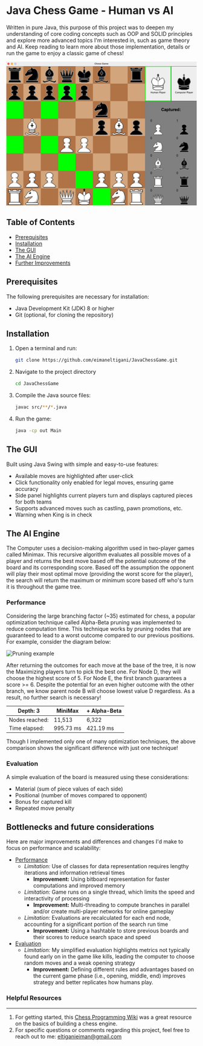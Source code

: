 # Java Chess Game - Human vs AI
Written in pure Java, this purpose of this project was to deepen my understanding of core coding concepts such as OOP and SOLID principles and explore more advanced topics I'm interested in, such as game theory and AI. Keep reading to learn more about those implementation, details or run the game to enjoy a classic game of chess!

![Chess](src/main/res/ChessScreenshot.png)

## Table of Contents
- [Prerequisites](#prerequisites)
- [Installation](#installation)
- [The GUI](#the-gui)
- [The AI Engine](#the-ai-engine)
- [Further Improvements](#further-improvements)

## Prerequisites
The following prerequisites are necessary for installation:

- Java Development Kit (JDK) 8 or higher
- Git (optional, for cloning the repository)

## Installation

1. Open a terminal and run:

   ```bash
   git clone https://github.com/eimaneltigani/JavaChessGame.git
   ```
2. Navigate to the project directory
    ```bash
    cd JavaChessGame
    ```
3. Compile the Java source files:

   ```bash
   javac src/**/*.java
   ```
4. Run the game:
    ```bash
   java -cp out Main
   ```

## The GUI
Built using Java Swing with simple and easy-to-use features:
* Available moves are highlighted after user-click
* Click functionality only enabled for legal moves, ensuring game accuracy
* Side panel highlights current players turn and displays captured pieces for both teams
* Supports advanced moves such as castling, pawn promotions, etc.
* Warning when King is in check

## The AI Engine
The Computer uses a decision-making algorithm used in two-player games called Minimax.
This recursive algorithm evaluates all possible moves of a player and returns the best move based off the potential outcome of the board and its corresponding score. 
Based off the assumption the opponent will play their most optimal move (providing the worst score for the player), the search will return the maximum or minimum score based off who's turn it is throughout the game tree.

### Performance
Considering the large branching factor (~35) estimated for chess, a popular optimization technique called Alpha-Beta pruning was implemented to reduce computation time. This technique works by pruning nodes that are guaranteed to lead to a worst outcome compared to our previous positions.
For example, consider the diagram below:

![Pruning example](https://media.geeksforgeeks.org/wp-content/uploads/MIN_MAX2.jpg)

After returning the outcomes for each move at the base of the tree, it is now the Maximizing players turn to pick the best one. For Node D, they will choose the highest score of 5. For Node E, the first branch guarantees a score >= 6. Despite the potential for an even higher outcome with the other branch, we know parent node B will choose lowest value D regardless. As a result, no further search is necessary!

| Depth: 3       | MiniMax   | + Alpha-Beta |
|----------------|-----------|--------------|
| Nodes reached: | 11,513    | 6,322        |
| Time elapsed:  | 995.73 ms | 421.19 ms    |

Though I implemented only one of many optimization techniques, the above comparison shows the significant difference with just one technique!

### Evaluation
A simple evaluation of the board is measured using these considerations:
* Material (sum of piece values of each side)
* Positional (number of moves compared to opponent)
* Bonus for captured kill
* Repeated move penalty

## Bottlenecks and future considerations
Here are major improvements and differences and changes I'd make to focus on performance and scalability:  
* <u>Performance</u>
  * _Limitation:_ Use of classes for data representation requires lengthy iterations and information retrieval times
    * **Improvement:** Using bitboard representation for faster computations and improved memory
  * _Limitation:_ Game runs on a single thread, which limits the speed and interactivity of processing
    * **Improvement:** Multi-threading to compute branches in parallel and/or create multi-player networks for online gameplay
  * _Limitation:_ Evaluations are recalculated for each end node, accounting for a significant portion of the search run time
    * **Improvement:** Using a hashtable to store previous boards and their scores to reduce search space and speed
* <u>Evaluation</u>
  * _Limitation:_ My simplified evaluation highlights metrics not typically found early on in the game like kills, leading the computer to choose random moves and a weak opening strategy
    * **Improvement:** Defining different rules and advantages based on the current game phase (i.e., opening, middle, end) improves strategy and better replicates how humans play.


### Helpful Resources
_________
1. For getting started, this [Chess Programming Wiki](https://www.chessprogramming.org/Main_Page) was a great resource on the basics of building a chess engine. 
2. For specific questions or comments regarding this project, feel free to reach out to me:
   eltiganieiman@gmail.com
